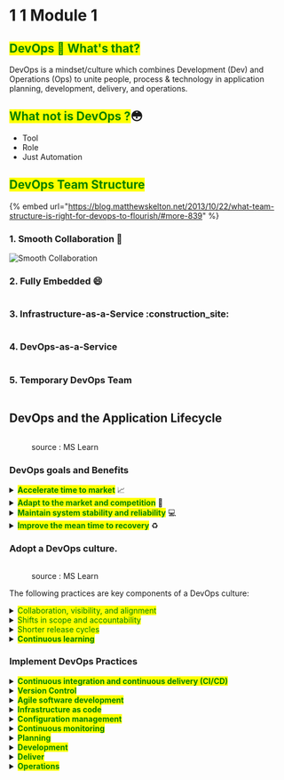 # 1 1 Module 1

## <mark style="color:green;">DevOps 🤔 What's that?</mark>

DevOps is a mindset/culture which combines Development (Dev) and Operations (Ops) to unite people, process & technology in application planning, development, delivery, and operations.

## <mark style="color:green;">**What not is DevOps ?**</mark>😳

* Tool
* Role&#x20;
* Just Automation&#x20;

## <mark style="color:green;">DevOps Team Structure</mark>

{% embed url="https://blog.matthewskelton.net/2013/10/22/what-team-structure-is-right-for-devops-to-flourish/#more-839" %}

### 1. Smooth Collaboration :handshake:

<img src="../.gitbook/assets/file.excalidraw.svg" alt="Smooth Collaboration" class="gitbook-drawing">

### 2. Fully Embedded :smile:

<img src="../.gitbook/assets/file.excalidraw (1).svg" alt="" class="gitbook-drawing">

### 3. Infrastructure-as-a-Service :construction\_site:

<img src="../.gitbook/assets/file.excalidraw (2).svg" alt="" class="gitbook-drawing">

### 4. DevOps-as-a-Service

<img src="../.gitbook/assets/file.excalidraw (3).svg" alt="" class="gitbook-drawing">

### 5. Temporary DevOps Team

<img src="../.gitbook/assets/file.excalidraw (4).svg" alt="" class="gitbook-drawing">

## DevOps and the Application Lifecycle

<figure><img src="../.gitbook/assets/image.png" alt=""><figcaption><p>source : MS Learn </p></figcaption></figure>

### DevOps goals and Benefits

<details>

<summary><mark style="color:green;"><strong>Accelerate time to market</strong></mark> <span data-gb-custom-inline data-tag="emoji" data-code="1f4c8">📈</span></summary>

Through increased efficiencies, improved team collaboration, automation tools, and continuous deployment--teams are able to rapidly reduce the time from product inception to market launch.

</details>

<details>

<summary><mark style="color:green;"><strong>Adapt to the market and competition</strong></mark>  <span data-gb-custom-inline data-tag="emoji" data-code="1f917">🤗</span></summary>

A DevOps culture demands teams have a customer-first focus. By marrying agility, team collaboration, and focus on the customer experience, teams can continuously deliver value to their customers and increase their competitiveness in the marketplace.

</details>

<details>

<summary><mark style="color:green;"><strong>Maintain system stability and reliability</strong></mark> <span data-gb-custom-inline data-tag="emoji" data-code="1f4bb">💻</span></summary>

By adopting continuous improvement practices, teams are able to build in increased stability and reliability of the products and services they deploy. These practices help reduce failures and risk.

</details>

<details>

<summary><mark style="color:green;"><strong>Improve the mean time to recovery</strong></mark> <span data-gb-custom-inline data-tag="emoji" data-code="267b">♻</span></summary>

The _mean time to recovery_ metric indicates how long it takes to to recover from a failure or breach. To manage software failures, security breaches, and continuous improvement plans, teams should measure and work to improve this metric.

</details>

### Adopt a DevOps culture. <a href="#adopt-a-devops-culture" id="adopt-a-devops-culture"></a>

<figure><img src="../.gitbook/assets/image (1).png" alt=""><figcaption><p>source : MS Learn </p></figcaption></figure>

The following practices are key components of a DevOps culture:

<details>

<summary><mark style="color:green;">Collaboration, visibility, and alignment</mark></summary>

A hallmark of a healthy DevOps culture is collaboration between teams. Collaboration starts with visibility. Development, IT, and other teams should share their DevOps processes, priorities, and concerns with each other. By planning their work together, they are better positioned to align on goals and measures of success as they relate to the business.

</details>

<details>

<summary><mark style="color:green;">Shifts in scope and accountability</mark></summary>

As teams align, they take ownership and become involved in other lifecycle phases—not just the ones central to their roles. For example, developers become accountable not only to the innovation and quality established in the develop phase, but also to the performance and stability their changes bring in the operate phase. At the same time, IT operators are sure to include governance, security, and compliance in the plan and develop phase.

</details>

<details>

<summary><mark style="color:green;">Shorter release cycles</mark></summary>

DevOps teams remain agile by releasing software in short cycles. Shorter release cycles make planning and risk management easier since progress is incremental, which also reduces the impact on system stability. Shortening the release cycle also allows organizations to adapt and react to evolving customer needs and competitive pressure.

</details>

<details>

<summary><mark style="color:green;"><strong>Continuous learning</strong></mark></summary>

High-performing DevOps teams establish a growth mindset. They fail fast and incorporate learnings into their processes. They strive to continually improve, increase customer satisfaction, and accelerate innovation and market adaptability.

</details>

### Implement DevOps Practices

<details>

<summary><mark style="color:green;"><strong>Continuous integration and continuous delivery (CI/CD)</strong></mark></summary>

Continuous Integration (CI) is the practice used by development teams to automate, merge, and test code. CI helps to catch bugs early in the development cycle, which makes them less expensive to fix. Automated tests execute as part of the CI process to ensure quality. CI systems produce artifacts and feed them to release processes to drive frequent deployments.

Continuous Delivery (CD) is a process by which code is built, tested, and deployed to one or more test and production environments. Deploying and testing in multiple environments increases quality. CD systems produce deployable artifacts, including infrastructure and apps. Automated release processes consume these artifacts to release new versions and fixes to existing systems. Systems that monitor and send alerts run continually to drive visibility into the entire CD process.

</details>

<details>

<summary><mark style="color:green;"><strong>Version Control</strong></mark></summary>

Version control is the practice of managing code in versions—tracking revisions and change history to make code easy to review and recover. This practice is usually implemented using version control systems such as Git, which allow multiple developers to collaborate in authoring code. These systems provide a clear process to merge code changes that happen in the same files, handle conflicts, and roll back changes to earlier states.

Version control is also a necessary element in other practices such as continuous integration and infrastructure as code.

</details>

<details>

<summary><mark style="color:green;"><strong>Agile software development</strong></mark></summary>

Agile is a software development approach that emphasizes team collaboration, customer and user feedback, and high adaptability to change through short release cycles. Teams that practice Agile provide continual changes and improvements to customers, collect their feedback, then learn and adjust based on customer wants and needs. Agile is substantially different from other more traditional frameworks such as waterfall, which includes long release cycles defined by sequential phases. Kanban and Scrum are two popular frameworks associated with Agile.

</details>

<details>

<summary><mark style="color:green;"><strong>Infrastructure as code</strong></mark></summary>

Infrastructure as code defines system resources and topologies in a descriptive manner that allows teams to manage those resources as they would code. Those definitions can also be stored and versioned in version control systems, where they can be reviewed and reverted—again like code.

Practicing infrastructure as code helps teams deploy system resources in a reliable, repeatable, and controlled way. Infrastructure as code also helps automate deployment and reduces the risk of human error, especially for complex large environments. This repeatable, reliable solution for environment deployment lets teams maintain development and testing environments that are identical to production. Duplicating environments to different data centers and cloud platforms likewise becomes simpler and more efficient.

</details>

<details>

<summary><mark style="color:green;"><strong>Configuration management</strong></mark></summary>

Configuration management refers to managing the state of resources in a system including servers, virtual machines, and databases. Using configuration management tools, teams can roll out changes in a controlled, systematic way, reducing the risks of modifying system configuration. Teams use configuration management tools to track system state and help avoid configuration drift, which is how a system resource’s configuration deviates over time from the desired state defined for it.

Along with infrastructure as code, it's easy to templatize and automate system definition and configuration, which help teams operate complex environments at scale.

</details>

<details>

<summary><mark style="color:green;"><strong>Continuous monitoring</strong></mark></summary>

Continuous monitoring means having full, real-time visibility into the performance and health of the entire application stack. This visibility ranges from the underlying infrastructure running the application to higher-level software components. Visibility is accomplished through the collection of telemetry and metadata and setting of alerts for predefined conditions that warrant attention from an operator. Telemetry comprises event data and logs collected from various parts of the system, which are stored where they can be analyzed and queried.

High-performing DevOps teams ensure they set actionable, meaningful alerts and collect rich telemetry so they can draw insights from vast amounts of data. These insights help the team mitigate issues in real time and see how to improve the application in future development cycles.

</details>

<details>

<summary><mark style="color:green;"><strong>Planning</strong></mark></summary>

In the planning phase, DevOps teams ideate, define, and describe the features and capabilities of the applications and systems they plan to build. Teams track task progress at low and high levels of granularity, from single products to multiple product portfolios. Teams use the following DevOps practices to plan with [agility](https://learn.microsoft.com/en-us/devops/plan/what-is-agile) and visibility:

* Create backlogs.
* Track bugs.
* Manage [Agile software development](https://learn.microsoft.com/en-us/devops/plan/what-is-agile-development) with [Scrum](https://learn.microsoft.com/en-us/devops/plan/what-is-scrum).
* Use [Kanban boards](https://learn.microsoft.com/en-us/devops/plan/what-is-kanban).
* Visualize progress with dashboards.

</details>

<details>

<summary><mark style="color:green;"><strong>Development</strong></mark></summary>

The development phase includes all aspects of developing software code. In this phase, DevOps teams do the following tasks:

* [Select a development environment](https://learn.microsoft.com/en-us/devops/develop/selecting-development-environment).
* Write, test, review, and integrate the code.
* Build the code into artifacts to deploy into various environments.
* Use [version control](https://learn.microsoft.com/en-us/devops/develop/git/what-is-version-control), usually [Git](https://learn.microsoft.com/en-us/devops/develop/git/what-is-git), to collaborate on code and work in parallel.

To innovate rapidly without sacrificing quality, stability, and productivity, DevOps teams:

* Use highly productive tools.
* Automate mundane and manual steps.
* Iterate in small increments through [automated testing](https://learn.microsoft.com/en-us/devops/develop/shift-left-make-testing-fast-reliable) and [continuous integration (CI)](https://learn.microsoft.com/en-us/devops/develop/what-is-continuous-integration).

\


</details>

<details>

<summary><mark style="color:green;"><strong>Deliver</strong></mark></summary>

Delivery is the process of consistently and reliably deploying applications into production environments, ideally via [continuous delivery (CD)](https://learn.microsoft.com/en-us/devops/deliver/what-is-continuous-delivery).

In the delivery phase, DevOps teams:

* Define a release management process with clear manual approval stages.
* Set automated gates to move applications between stages until final release to customers.
* Automate delivery processes to make them scalable, repeatable, controlled, and [well-tested](https://learn.microsoft.com/en-us/devops/deliver/shift-right-test-production).

Delivery also includes deploying and configuring the delivery environment's foundational infrastructure. DevOps teams use technologies like [infrastructure as code (IaC)](https://learn.microsoft.com/en-us/devops/deliver/what-is-infrastructure-as-code), [containers](https://azure.microsoft.com/services/container-service), and [microservices](https://learn.microsoft.com/en-us/devops/deliver/what-are-microservices) to deliver fully governed infrastructure environments.

[Safe deployment practices](https://learn.microsoft.com/en-us/devops/operate/safe-deployment-practices) can identify issues before they affect the customer experience. These practices help DevOps teams deliver frequently with ease, confidence, and peace of mind.

\


</details>

<details>

<summary><mark style="color:green;"><strong>Operations</strong></mark></summary>

The operations phase involves maintaining, [monitoring](https://learn.microsoft.com/en-us/devops/operate/what-is-monitoring), and troubleshooting applications in production environments, including hybrid or public clouds like [Azure](https://azure.microsoft.com/overview/what-is-azure). DevOps teams aim for [system reliability](https://learn.microsoft.com/en-us/devops/operate/operating-reliable-systems-with-devops), high availability, [strong security](https://learn.microsoft.com/en-us/devops/operate/security-in-devops), and [zero downtime](https://learn.microsoft.com/en-us/devops/operate/achieving-no-downtime-versioned-service-updates).

Automated delivery and safe deployment practices help teams identify and mitigate issues quickly when they occur. Maintaining vigilance requires rich telemetry, actionable alerting, and full visibility into applications and underlying systems.

</details>

